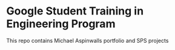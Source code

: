 # Google Student Training in Engineering Program

This repo contains Michael Aspinwalls portfolio and SPS projects